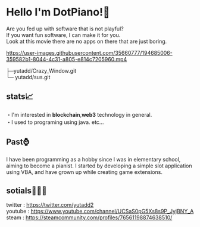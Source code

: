 # Hello I'm DotPiano!👋<br>
Are you fed up with software that is not playful?<br>
If you want fun software, I can make it for you.<br>
Look at this movie there are no apps on there that are just boring.<br>

https://user-images.githubusercontent.com/35660777/194685006-359582b1-8044-4c31-a805-e814c7205960.mp4

├─yutadd/Crazy_Window.git<br>
└─ yutadd/sus.git<br>
## stats📈
・I'm interested in **blockchain**,**web3** technology in general.<br>
・I used to programing using java.
etc...
<br> 
## Past⌚
I have been programming as a hobby since I was in elementary school, aiming to become a pianist. I started by developing a simple slot application using VBA, and have grown up while creating game extensions.<br>
## sotials🧑‍🤝‍🧑
twitter : https://twitter.com/yutadd2<br>
youtube : https://www.youtube.com/channel/UCSaS0pG5Xs8s9P_JyjBNY_A<br>
steam   : https://steamcommunity.com/profiles/76561198874638510/<br>
